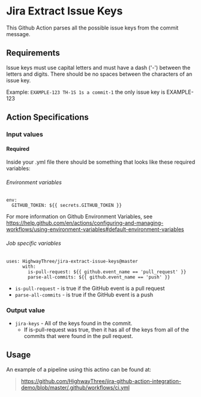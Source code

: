 # Jira Extract Issue Keys

This Github Action parses all the possible issue keys from the commit message.

## Requirements

Issue keys must use capital letters and must have a dash ('-') between the letters and digits. There should be no spaces between the characters of an issue key.

Example: `EXAMPLE-123 TH-1S 1s a commit-1` the only issue key is EXAMPLE-123

## Action Specifications

### Input values

#### Required

Inside your .yml file there should be something that looks like these required variables:

###### Environment variables

```
env:
  GITHUB_TOKEN: ${{ secrets.GITHUB_TOKEN }}
```

For more information on Github Environment Variables, see https://help.github.com/en/actions/configuring-and-managing-workflows/using-environment-variables#default-environment-variables

###### Job specific variables

```
uses: HighwayThree/jira-extract-issue-keys@master
      with:
        is-pull-request: ${{ github.event_name == 'pull_request' }}
        parse-all-commits: ${{ github.event_name == 'push' }}
```

- `is-pull-request` - is true if the GitHub event is a pull request
- `parse-all-commits` - is true if the GitHub event is a push

### Output value

- `jira-keys` - All of the keys found in the commit. 
    - If is-pull-request was true, then it has all of the keys from all of the commits that were found in the pull request.

## Usage

An example of a pipeline using this actino can be found at: 
> https://github.com/HighwayThree/jira-github-action-integration-demo/blob/master/.github/workflows/ci.yml
